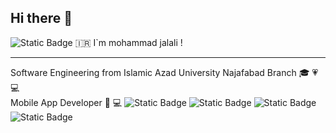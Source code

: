 ## Hi there 👋
<img alt="Static Badge" src="https://img.shields.io/badge/wellcome%20to%20my%20github%20page-brightgreen?style=flat&labelColor=red&color=red">
🇮🇷  I`m mohammad jalali !
<hr/>
Software Engineering from Islamic Azad University Najafabad Branch 🎓 💗 💻 <br/>
Mobile App Developer 📱 💻
 <img alt="Static Badge" src="https://img.shields.io/badge/follow%20me%20on%20-brightgreen?style=flat&labelColor=pink&color=green">
<img alt="Static Badge" src="https://img.shields.io/badge/GitHub%20-brightgreen?style=flat&color=grey&link=https%3A%2F%2Fgithub.com%2Fmmoojj">
<img alt="Static Badge" src="https://img.shields.io/badge/LinkedIn%20-brightgreen?style=flat&color=blue&link=http%3A%2F%2Fwww.linkedin.com%2Fin%2Fmohammad-jalali-448a57205">
<img alt="Static Badge" src="https://img.shields.io/badge/See%20My%20Cv%20-brightgreen?style=flat&color=red&link=www.gettoknowme.ir">



